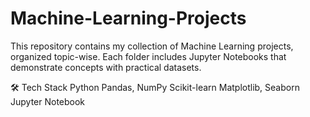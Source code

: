 # Machine-Learning-Projects
This repository contains my collection of Machine Learning projects, organized topic-wise.   Each folder includes Jupyter Notebooks that demonstrate concepts with practical datasets.


🛠 Tech Stack
	Python
	Pandas, NumPy
	Scikit-learn
	Matplotlib, Seaborn
	Jupyter Notebook
